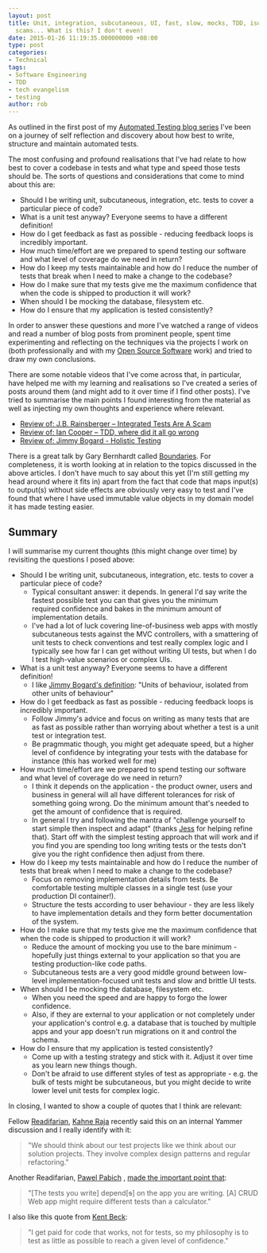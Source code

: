 ```yaml
---
layout: post
title: Unit, integration, subcutaneous, UI, fast, slow, mocks, TDD, isolation and
  scams... What is this? I don't even!
date: 2015-01-26 11:19:35.000000000 +08:00
type: post
categories:
- Technical
tags:
- Software Engineering
- TDD
- tech evangelism
- testing
author: rob
---
```



As outlined in the first post of my [Automated Testing blog series](http://robdmoore.id.au/blog/2014/01/23/test-naming-automated-testing-series/) I've been on a journey of self reflection and discovery about how best to write, structure and maintain automated tests.



The most confusing and profound realisations that I've had relate to how best to cover a codebase in tests and what type and speed those tests should be. The sorts of questions and considerations that come to mind about this are:


- Should I be writing unit, subcutaneous, integration, etc. tests to cover a particular piece of code?
- What is a unit test anyway? Everyone seems to have a different definition!
- How do I get feedback as fast as possible - reducing feedback loops is incredibly important.
- How much time/effort are we prepared to spend testing our software and what level of coverage do we need in return?
- How do I keep my tests maintainable and how do I reduce the number of tests that break when I need to make a change to the codebase?
- How do I make sure that my tests give me the maximum confidence that when the code is shipped to production it will work?
- When should I be mocking the database, filesystem etc.
- How do I ensure that my application is tested consistently?



In order to answer these questions and more I've watched a range of videos and read a number of blog posts from prominent people, spent time experimenting and reflecting on the techniques via the projects I work on (both professionally and with my [Open Source Software](https://github.com/robdmoore) work) and tried to draw my own conclusions.



There are some notable videos that I've come across that, in particular, have helped me with my learning and realisations so I've created a series of posts around them (and might add to it over time if I find other posts). I've tried to summarise the main points I found interesting from the material as well as injecting my own thoughts and experience where relevant.


- [Review of: J.B. Rainsberger – Integrated Tests Are A Scam](http://robdmoore.id.au/blog/2015/01/26/review-of-j-b-rainsberger-integrated-tests-are-a-scam/ "Review of: J.B. Rainsberger – Integrated Tests Are A Scam")
- [Review of: Ian Cooper – TDD, where did it all go wrong](http://robdmoore.id.au/blog/2015/01/26/review-of-ian-cooper-tdd-where-did-it-all-go-wrong/ "Review of: Ian Cooper – TDD, where did it all go wrong")
- [Review of: Jimmy Bogard - Holistic Testing](http://robdmoore.id.au/blog/2015/01/26/review-of-jimmy-bogard-holistic-testing/ "Review of: Jimmy Bogard – Holistic Testing")



There is a great talk by Gary Bernhardt called [Boundaries](https://www.destroyallsoftware.com/talks/boundaries). For completeness, it is worth looking at in relation to the topics discussed in the above articles. I don't have much to say about this yet (I'm still getting my head around where it fits in) apart from the fact that code that maps input(s) to output(s) without side effects are obviously very easy to test and I've found that where I have used immutable value objects in my domain model it has made testing easier.


## Summary


I will summarise my current thoughts (this might change over time) by revisiting the questions I posed above:


- Should I be writing unit, subcutaneous, integration, etc. tests to cover a particular piece of code?
  - Typical consultant answer: it depends. In general I'd say write the fastest possible test you can that gives you the minimum required confidence and bakes in the minimum amount of implementation details.
  - I've had a lot of luck covering line-of-business web apps with mostly subcutaneous tests against the MVC controllers, with a smattering of unit tests to check conventions and test really complex logic and I typically see how far I can get without writing UI tests, but when I do I test high-value scenarios or complex UIs.
- What is a unit test anyway? Everyone seems to have a different definition!
  - I like [Jimmy Bogard's definition](http://robdmoore.id.au/blog/2015/01/26/review-of-jimmy-bogard-holistic-testing/ "Review of: Jimmy Bogard – Holistic Testing"): "Units of behaviour, isolated from other units of behaviour"
- How do I get feedback as fast as possible - reducing feedback loops is incredibly important.
  - Follow Jimmy's advice and focus on writing as many tests that are as fast as possible rather than worrying about whether a test is a unit test or integration test.
  - Be pragmmatic though, you might get adequate speed, but a higher level of confidence by integrating your tests with the database for instance (this has worked well for me)
- How much time/effort are we prepared to spend testing our software and what level of coverage do we need in return?
  - I think it depends on the application - the product owner, users and business in general will all have different tolerances for risk of something going wrong. Do the minimum amount that's needed to get the amount of confidence that is required.
  - In general I try and following the mantra of "challenge yourself to start simple then inspect and adapt" (thanks [Jess](https://twitter.com/jesspanni) for helping refine that). Start off with the simplest testing approach that will work and if you find you are spending too long writing tests or the tests don't give you the right confidence then adjust from there.
- How do I keep my tests maintainable and how do I reduce the number of tests that break when I need to make a change to the codebase?
  - Focus on removing implementation details from tests. Be comfortable testing multiple classes in a single test (use your production DI container!).
  - Structure the tests according to user behaviour - they are less likely to have implementation details and they form better documentation of the system.
- How do I make sure that my tests give me the maximum confidence that when the code is shipped to production it will work?
  - Reduce the amount of mocking you use to the bare minimum - hopefully just things external to your application so that you are testing production-like code paths.
  - Subcutaneous tests are a very good middle ground between low-level implementation-focused unit tests and slow and brittle UI tests.
- When should I be mocking the database, filesystem etc.
  - When you need the speed and are happy to forgo the lower confidence.
  - Also, if they are external to your application or not completely under your application's control e.g. a database that is touched by multiple apps and your app doesn't run migrations on it and control the schema.
- How do I ensure that my application is tested consistently?
  - Come up with a testing strategy and stick with it. Adjust it over time as you learn new things though.
  - Don't be afraid to use different styles of test as appropriate - e.g. the bulk of tests might be subcutaneous, but you might decide to write lower level unit tests for complex logic.



In closing, I wanted to show a couple of quotes that I think are relevant:



Fellow [Readifarian](http://readify.net/), [Kahne Raja](https://twitter.com/KahneRaja) recently said this on an internal Yammer discussion and I really identify with it:



> "We should think about our test projects like we think about our solution projects. They involve complex design patterns and regular refactoring."



Another Readifarian, [Pawel Pabich](https://twitter.com/PawelPabich) , [made the important point that](https://twitter.com/PawelPabich/status/559666146853412864):



> "[The tests you write] depend[<del>s</del>] on the app you are writing. [A] CRUD Web app might require different tests than a calculator."



I also like this quote from [Kent Beck](http://stackoverflow.com/questions/153234/how-deep-are-your-unit-tests/153565#153565):



> "I get paid for code that works, not for tests, so my philosophy is to test as little as possible to reach a given level of confidence."

